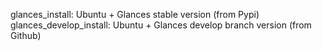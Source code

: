 glances_install: Ubuntu + Glances stable version (from Pypi)
glances_develop_install: Ubuntu + Glances develop branch version (from Github)

